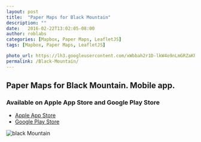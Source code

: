 ```yaml
---
layout: post
title:  "Paper Maps for Black Mountain"
description: ""
date:   2016-02-22T13:02:05-08:00
author: roblabs
categories: [Mapbox, Paper Maps, LeafletJS]
tags: [Mapbox, Paper Maps, LeafletJS]

photo_url: https://lh3.googleusercontent.com/xWbbah2r1D-lkW4o9nLmGRZaKhldpz3YkxeINIaeatrmlgnZlNXIyTZPSNl3sLdPLA=h80
permalink: /Black-Mountain/
---
```


## Paper Maps for Black Mountain.  Mobile app.

### Available on Apple App Store and Google Play Store

* [Apple App Store][ios]  
* [Google Play Store][android]


![black Mountain](https://lh3.googleusercontent.com/tvtBD_DM9G6zjaypULH1uGMYv-JuO2bsNPsGJB6wDJlxjWWmOpfJJ_-W-SYPwqIN3Ill=w300)


[Mapbox]:   http://roblabs.github.io/blackmountain.html
[mapbox-gl-js]:  http://roblabs.github.io/blackmountain-gl.html
[tilejson-local-server-github]:  http://roblabs.github.io/blackmountain-leaflet/
[beta]: http://goo.gl/forms/x3G8w5mTSE
[tsg]:  http://www.timestampgenerator.com
[ios]:  http://appstore.com/SanDiegoHikes
[android]:  https://play.google.com/store/apps/details?id=com.roblabs.papermaps.sandiego
